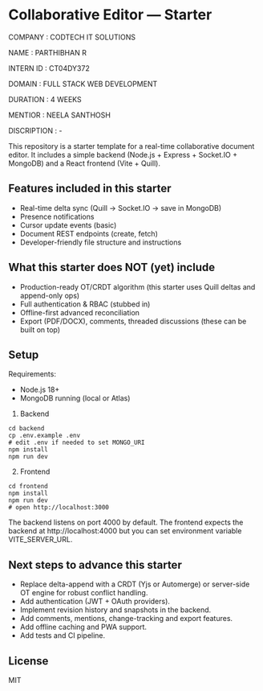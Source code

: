 # Collaborative Editor — Starter

COMPANY : CODTECH IT SOLUTIONS

NAME    : PARTHIBHAN R

INTERN ID : CT04DY372

DOMAIN : FULL STACK WEB DEVELOPMENT

DURATION : 4 WEEKS

MENTIOR :  NEELA SANTHOSH

DISCRIPTION : -

This repository is a starter template for a real-time collaborative document editor.
It includes a simple backend (Node.js + Express + Socket.IO + MongoDB) and a React frontend (Vite + Quill).

## Features included in this starter
- Real-time delta sync (Quill -> Socket.IO -> save in MongoDB)
- Presence notifications
- Cursor update events (basic)
- Document REST endpoints (create, fetch)
- Developer-friendly file structure and instructions

## What this starter does NOT (yet) include
- Production-ready OT/CRDT algorithm (this starter uses Quill deltas and append-only ops)
- Full authentication & RBAC (stubbed in)
- Offline-first advanced reconciliation
- Export (PDF/DOCX), comments, threaded discussions (these can be built on top)

## Setup

Requirements:
- Node.js 18+
- MongoDB running (local or Atlas)

1. Backend
```
cd backend
cp .env.example .env
# edit .env if needed to set MONGO_URI
npm install
npm run dev
```

2. Frontend
```
cd frontend
npm install
npm run dev
# open http://localhost:3000
```

The backend listens on port 4000 by default. The frontend expects the backend at http://localhost:4000 but you can set environment variable VITE_SERVER_URL.

## Next steps to advance this starter
- Replace delta-append with a CRDT (Yjs or Automerge) or server-side OT engine for robust conflict handling.
- Add authentication (JWT + OAuth providers).
- Implement revision history and snapshots in the backend.
- Add comments, mentions, change-tracking and export features.
- Add offline caching and PWA support.
- Add tests and CI pipeline.

## License
MIT
